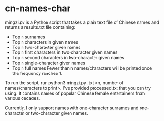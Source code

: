 # cn-names-char
mingzi.py is a Python script that takes a plain text file of Chinese names and returns a results.txt file containing:
- Top n surnames
- Top n characters in given names
- Top n two-character given names
- Top n first characters in two-character given names
- Top n second characters in two-character given names
- Top n single-character given names
- Top n full names
Fewer than n names/characters will be printed once the frequency reaches 1.

To run the script, run python3 mingzi.py <path to file of names>.txt <n, number of names/characters to print>. I've provided processed.txt that you can try using. It contains names of popular Chinese female entertainers from various decades.
  
Currently, I only support names with one-character surnames and one-character or two-character given names.
